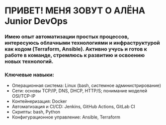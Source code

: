 # ПРИВЕТ! МЕНЯ ЗОВУТ О АЛЁНА  Junior DevOps

### Имею опыт автоматизации простых процессов, интересуюсь облачными технологиями и инфраструктурой как кодом (Terraform, Ansible). Активно учусь и готов к работе в команде, стремлюсь к развитию и освоению новых технологий.

### Ключевые навыки:
   - Операционная система: Linux (bash, системное администрирование)
   - Сети: основы TCP/IP, DNS, DHCP, HTTP/S; понимание моделей OSI/TCP-IP
   - Контейнеризация: Docker
   - Автоматизация и CI/CD: Jenkins, GitHub Actions, GitLab CI
   - Скрипты: bash, Python
   - Конфигурационное управление: Ansible, Terraform



<!--
**Obmolova-Alena/Obmolova-Alena** is a ✨ _special_ ✨ repository because its `README.md` (this file) appears on your GitHub profile.

Here are some ideas to get you started:

- 🔭 I’m currently working on ...
- 🌱 I’m currently learning ...
- 👯 I’m looking to collaborate on ...
- 🤔 I’m looking for help with ...
- 💬 Ask me about ...
- 📫 How to reach me: ...
- 😄 Pronouns: ...
- ⚡ Fun fact: ...
-->
